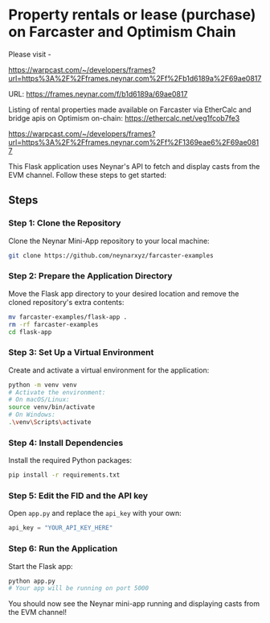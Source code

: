 # Property rentals or lease (purchase) on Farcaster and Optimism Chain 

Please visit -

https://warpcast.com/~/developers/frames?url=https%3A%2F%2Fframes.neynar.com%2Ff%2Fb1d6189a%2F69ae0817

URL: https://frames.neynar.com/f/b1d6189a/69ae0817

Listing of rental properties made available on Farcaster via EtherCalc and bridge apis on Optimism on-chain: https://ethercalc.net/veg1fcob7fe3



https://warpcast.com/~/developers/frames?url=https%3A%2F%2Fframes.neynar.com%2Ff%2F1369eae6%2F69ae0817





This Flask application uses Neynar's API to fetch and display casts from the EVM channel. Follow these steps to get started:

## Steps

### Step 1: Clone the Repository

Clone the Neynar Mini-App repository to your local machine:

```sh
git clone https://github.com/neynarxyz/farcaster-examples
```

### Step 2: Prepare the Application Directory

Move the Flask app directory to your desired location and remove the cloned repository's extra contents:

```sh
mv farcaster-examples/flask-app .
rm -rf farcaster-examples
cd flask-app
```

### Step 3: Set Up a Virtual Environment

Create and activate a virtual environment for the application:

```sh
python -m venv venv
# Activate the environment:
# On macOS/Linux:
source venv/bin/activate
# On Windows:
.\venv\Scripts\activate
```

### Step 4: Install Dependencies

Install the required Python packages:

```sh
pip install -r requirements.txt
```

### Step 5: Edit the FID and the API key

Open `app.py` and replace the `api_key` with your own:

```python
api_key = "YOUR_API_KEY_HERE"
```

### Step 6: Run the Application

Start the Flask app:

```sh
python app.py
# Your app will be running on port 5000
```

You should now see the Neynar mini-app running and displaying casts from the EVM channel!
